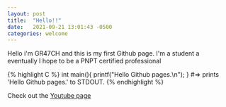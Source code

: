 ```yaml
---
layout: post
title:  "Hello!!"
date:   2021-09-21 13:01:43 -0500
categories: welcome
---
```

Hello i'm GR47CH and this is my first Github page.
I'm a student a eventually I hope to be a PNPT certified professional

{% highlight C %}
int main(){
	printf("Hello Github pages.\n");
}
#=> prints 'Hello Github pages.' to STDOUT.
{% endhighlight %}

Check out the [Youtube page][youtube]

[youtube]: https://www.youtube.com
